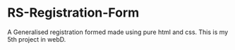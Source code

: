 # RS-Registration-Form
A Generalised registration formed made using pure html and css. This is my 5th project in webD.
